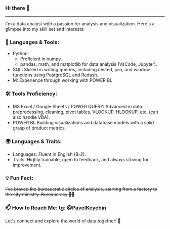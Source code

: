 ### Hi there 👋
***
<!--
**Pa4aboss/Pa4aboss** is a ✨ _special_ ✨ repository because its `README.md` (this file) appears on your GitHub profile.

Here are some ideas to get you started:

- 🔭 I’m currently working on ...
- 🌱 I’m currently learning ...
- 👯 I’m looking to collaborate on ...
- 🤔 I’m looking for help with ...
- 💬 Ask me about ...
- 📫 How to reach me: ...
- 😄 Pronouns: ...
- ⚡ Fun fact: ...
-->
I'm a data analyst with a passion for analysis and visualization. Here's a glimpse into my skill set and interests:

### 🔧 Languages & Tools:
* Python:
  - Proficient in numpy,
  - pandas, math, and matplotlib for data analysis (VsCode, Jupyter).
* SQL: Skilled in writing queries, including nested, join, and window functions using PostgreSQL and Redash.
* M: Experience through working with POWER BI.

### 🛠 Tools Proficiency:
* MS Excel / Google Sheets / POWER QUERY: Advanced in data preprocessing, cleaning, pivot tables, VLOOKUP, HLOOKUP, etc. (can also handle VBA).
* POWER BI: Building visualizations and database models with a solid grasp of product metrics.
### 🌍 Languages & Traits:
* Languages: Fluent in English (B-2).
* Traits: Highly trainable, open to feedback, and always striving for improvement.
### 💡 Fun Fact:
~~I've braved the bureaucratic circles of analysis, starting from a factory to the city ministry. Bureaucracy 🤢🤮~~

### 📫 How to Reach Me: tg: @[PavelKeychin](https://t.me/PavelKeychin)
Let's connect and explore the world of data together! 🚀
